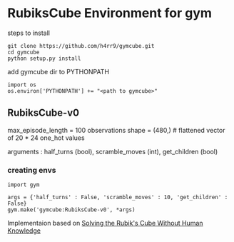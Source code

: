 # RubiksCube Environment for gym

steps to install

    git clone https://github.com/h4rr9/gymcube.git
    cd gymcube
    python setup.py install

add gymcube dir to PYTHONPATH

    import os
    os.environ['PYTHONPATH'] += "<path to gymcube>"

## RubiksCube-v0
max_episode_length = 100
observations shape = (480,) # flattened vector of 20 * 24 one_hot values

arguments : half_turns (bool), scramble_moves (int), get_children (bool)


### creating envs

    import gym
    
    args = {'half_turns' : False, 'scramble_moves' : 10, 'get_children' : False}
    gym.make('gymcube:RubiksCube-v0', *args)
    
    
Implementaion based on [Solving the Rubik's Cube Without Human Knowledge](https://arxiv.org/abs/1805.07470#:~:text=A%20generally%20intelligent%20agent%20must,human%20data%20or%20domain%20knowledge.)